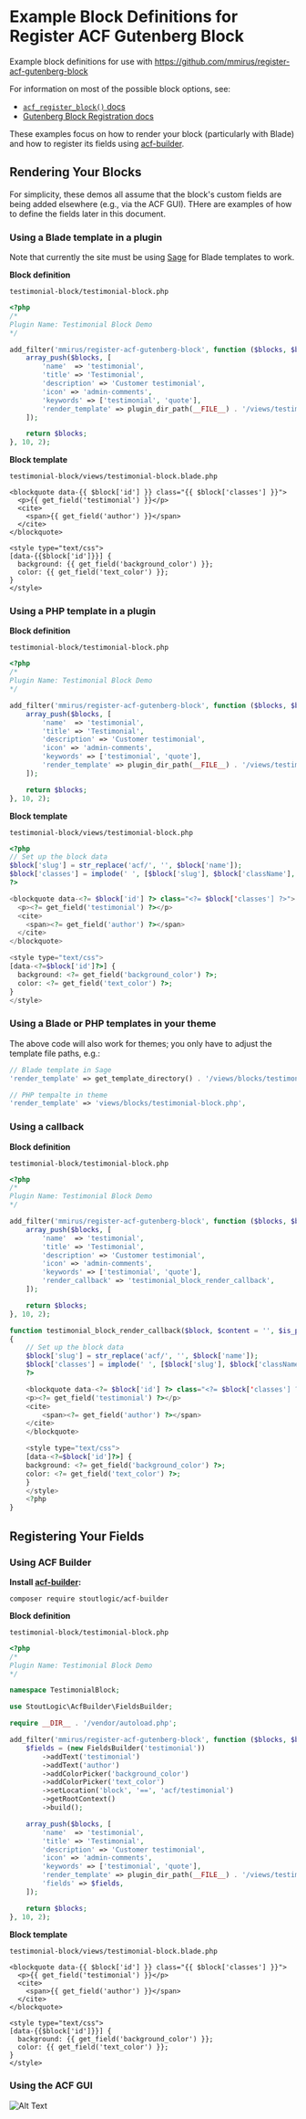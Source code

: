 # Example Block Definitions for Register ACF Gutenberg Block

Example block definitions for use with https://github.com/mmirus/register-acf-gutenberg-block

For information on most of the possible block options, see:

- [`acf_register_block()` docs](https://www.advancedcustomfields.com/resources/acf_register_block/)
- [Gutenberg Block Registration docs](https://wordpress.org/gutenberg/handbook/designers-developers/developers/block-api/block-registration/)

These examples focus on how to render your block (particularly with Blade) and how to register its fields using [acf-builder](https://github.com/StoutLogic/acf-builder).

## Rendering Your Blocks

For simplicity, these demos all assume that the block's custom fields are being added elsewhere (e.g., via the ACF GUI). THere are examples of how to define the fields later in this document.

### Using a Blade template in a plugin

Note that currently the site must be using [Sage](https://roots.io/sage/) for Blade templates to work.

**Block definition**

`testimonial-block/testimonial-block.php`

```php
<?php
/*
Plugin Name: Testimonial Block Demo
*/

add_filter('mmirus/register-acf-gutenberg-block', function ($blocks, $block_defaults) {
    array_push($blocks, [
        'name'  => 'testimonial',
        'title' => 'Testimonial',
        'description' => 'Customer testimonial',
        'icon' => 'admin-comments',
        'keywords' => ['testimonial', 'quote'],
        'render_template' => plugin_dir_path(__FILE__) . '/views/testimonial-block.blade.php',
    ]);

    return $blocks;
}, 10, 2);
```

**Block template**

`testimonial-block/views/testimonial-block.blade.php`

```
<blockquote data-{{ $block['id'] }} class="{{ $block['classes'] }}">
  <p>{{ get_field('testimonial') }}</p>
  <cite>
    <span>{{ get_field('author') }}</span>
  </cite>
</blockquote>

<style type="text/css">
[data-{{$block['id']}}] {
  background: {{ get_field('background_color') }};
  color: {{ get_field('text_color') }};
}
</style>
```

### Using a PHP template in a plugin

**Block definition**

`testimonial-block/testimonial-block.php`

```php
<?php
/*
Plugin Name: Testimonial Block Demo
*/

add_filter('mmirus/register-acf-gutenberg-block', function ($blocks, $block_defaults) {
    array_push($blocks, [
        'name'  => 'testimonial',
        'title' => 'Testimonial',
        'description' => 'Customer testimonial',
        'icon' => 'admin-comments',
        'keywords' => ['testimonial', 'quote'],
        'render_template' => plugin_dir_path(__FILE__) . '/views/testimonial-block.php',
    ]);

    return $blocks;
}, 10, 2);
```

**Block template**

`testimonial-block/views/testimonial-block.php`

```php
<?php
// Set up the block data
$block['slug'] = str_replace('acf/', '', $block['name']);
$block['classes'] = implode(' ', [$block['slug'], $block['className'], $block['align']]);
?>

<blockquote data-<?= $block['id'] ?> class="<?= $block['classes'] ?>">
  <p><?= get_field('testimonial') ?></p>
  <cite>
    <span><?= get_field('author') ?></span>
  </cite>
</blockquote>

<style type="text/css">
[data-<?=$block['id']?>] {
  background: <?= get_field('background_color') ?>;
  color: <?= get_field('text_color') ?>;
}
</style>

```

### Using a Blade or PHP templates in your theme

The above code will also work for themes; you only have to adjust the template file paths, e.g.:

```php
// Blade template in Sage
'render_template' => get_template_directory() . '/views/blocks/testimonial-block.blade.php',

// PHP tempalte in theme
'render_template' => 'views/blocks/testimonial-block.php',
```

### Using a callback

**Block definition**

`testimonial-block/testimonial-block.php`

```php
<?php
/*
Plugin Name: Testimonial Block Demo
*/

add_filter('mmirus/register-acf-gutenberg-block', function ($blocks, $block_defaults) {
    array_push($blocks, [
        'name'  => 'testimonial',
        'title' => 'Testimonial',
        'description' => 'Customer testimonial',
        'icon' => 'admin-comments',
        'keywords' => ['testimonial', 'quote'],
        'render_callback' => 'testimonial_block_render_callback',
    ]);

    return $blocks;
}, 10, 2);

function testimonial_block_render_callback($block, $content = '', $is_preview = false)
{
    // Set up the block data
    $block['slug'] = str_replace('acf/', '', $block['name']);
    $block['classes'] = implode(' ', [$block['slug'], $block['className'], $block['align']]);
    ?>

    <blockquote data-<?= $block['id'] ?> class="<?= $block['classes'] ?>">
    <p><?= get_field('testimonial') ?></p>
    <cite>
        <span><?= get_field('author') ?></span>
    </cite>
    </blockquote>

    <style type="text/css">
    [data-<?=$block['id']?>] {
    background: <?= get_field('background_color') ?>;
    color: <?= get_field('text_color') ?>;
    }
    </style>
    <?php
}

```

## Registering Your Fields

### Using ACF Builder

**Install [acf-builder](https://github.com/StoutLogic/acf-builder):**

```
composer require stoutlogic/acf-builder
```

**Block definition**

`testimonial-block/testimonial-block.php`

```php
<?php
/*
Plugin Name: Testimonial Block Demo
*/

namespace TestimonialBlock;

use StoutLogic\AcfBuilder\FieldsBuilder;

require __DIR__ . '/vendor/autoload.php';

add_filter('mmirus/register-acf-gutenberg-block', function ($blocks, $block_defaults) {
    $fields = (new FieldsBuilder('testimonial'))
        ->addText('testimonial')
        ->addText('author')
        ->addColorPicker('background_color')
        ->addColorPicker('text_color')
        ->setLocation('block', '==', 'acf/testimonial')
        ->getRootContext()
        ->build();

    array_push($blocks, [
        'name'  => 'testimonial',
        'title' => 'Testimonial',
        'description' => 'Customer testimonial',
        'icon' => 'admin-comments',
        'keywords' => ['testimonial', 'quote'],
        'render_template' => plugin_dir_path(__FILE__) . '/views/testimonial-block.blade.php',
        'fields' => $fields,
    ]);

    return $blocks;
}, 10, 2);

```

**Block template**

`testimonial-block/views/testimonial-block.blade.php`

```
<blockquote data-{{ $block['id'] }} class="{{ $block['classes'] }}">
  <p>{{ get_field('testimonial') }}</p>
  <cite>
    <span>{{ get_field('author') }}</span>
  </cite>
</blockquote>

<style type="text/css">
[data-{{$block['id']}}] {
  background: {{ get_field('background_color') }};
  color: {{ get_field('text_color') }};
}
</style>
```

### Using the ACF GUI

![Alt Text](testimonial-fields-gui.png)
